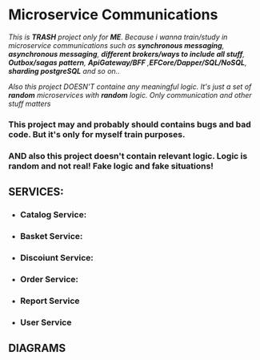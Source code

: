 # Microservice Communications

*This is **TRASH** project only for **ME**. Because i wanna train/study in microservice communications such as 
**synchronous messaging**, **asynchronous messaging**, **different brokers/ways to include all stuff**, **Outbox/sagas pattern**, **ApiGateway/BFF** ,**EFCore/Dapper/SQL/NoSQL**, **sharding postgreSQL** and so on..*

*Also this project DOESN'T containe any meaningful logic. It's just a set of **random** microservices with **random** logic. Only communication and other stuff matters*

### This project may and probably should contains bugs and bad code. But it's only for myself train purposes.
### AND also this project doesn't contain relevant logic. Logic is random and not real! Fake logic and fake situations!

## SERVICES:

- ### Catalog Service:
- ### Basket Service:
- ### Discoiunt Service:
- ### Order Service:
- ### Report Service
- ### User Service

## DIAGRAMS